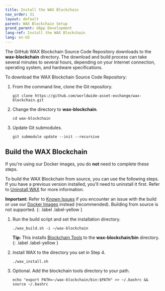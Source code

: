 ```yaml
---
title: Install the WAX Blockchain
nav_order: 31
layout: default
parent: WAX Blockchain Setup
grand_parent: dApp Development
lang-ref: Install the WAX Blockchain
lang: en-US
---
```


The GitHub WAX Blockchain Source Code Repository downloads to the **wax-blockchain** directory. The download and build process can take several minutes to several hours, depending on your Internet connection, operating system, and hardware specifications.

To download the WAX Blockchain Source Code Repository:

1. From the command line, clone the Git repository.

    ```shell
    git clone https://github.com/worldwide-asset-exchange/wax-blockchain.git
    ```

2. Change the directory to **wax-blockchain**.

    ```shell
    cd wax-blockchain
    ```

3. Update Git submodules.

    ```shell
    git submodule update --init --recursive
    ```

## Build the WAX Blockchain

If you're using our Docker images, you do **not** need to complete these steps.

To build the WAX Blockchain from source, you can use the following steps. If you have a previous version installed, you'll need to uninstall it first. Refer to [Uninstall WAX](/en/tutorials/blockchain_uninstall) for more information.

<strong>Important:</strong> Refer to [Known Issues](/en/troubleshooting/) if you encounter an issue with the build or use our [Docker Images](/en/dapp-development/docker-setup/) instead (recommended). Building from source is not supported. 
{: .label .label-yellow }

1. Run the build script and set the installation directory. 

    ```shell
    ./wax_build.sh -i ~/wax-blockchain
    ```

    <strong>Tip:</strong> This installs [Blockchain Tools](/en/tools/blockchain_tools) to the <strong>wax-blockchain/bin</strong> directory.
    {: .label .label-yellow }

2. Install WAX to the directory you set in Step 4.

    ```shell
    ./wax_install.sh
    ```

3. Optional. Add the blockchain tools directory to your path.

    ```shell
    echo "export PATH=~/wax-blockchain/bin:$PATH" >> ~/.bashrc && source ~/.bashrc
    ```







